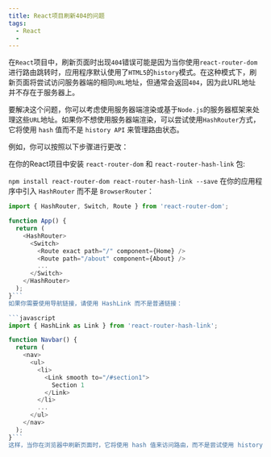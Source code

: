 ```yaml
---
title: React项目刷新404的问题
tags:
  - React
  - 
---
```

在`React`项目中，刷新页面时出现`404`错误可能是因为当你使用`react-router-dom`进行路由跳转时，应用程序默认使用了`HTML5`的`history`模式。在这种模式下，刷新页面将尝试访问服务器端的相同`URL`地址，但通常会返回`404`，因为此URL地址并不存在于服务器上。

要解决这个问题，你可以考虑使用服务器端渲染或基于`Node.js`的服务器框架来处理这些`URL`地址。如果你不想使用服务器端渲染，可以尝试使用`HashRouter`方式，它将使用 `hash` 值而不是 `history API` 来管理路由状态。

例如，你可以按照以下步骤进行更改：

在你的React项目中安装 `react-router-dom` 和 `react-router-hash-link` 包:

`npm install react-router-dom react-router-hash-link --save`
在你的应用程序中引入 `HashRouter` 而不是 `BrowserRouter`：

```javascript
import { HashRouter, Switch, Route } from 'react-router-dom';

function App() {
  return (
    <HashRouter>
      <Switch>
        <Route exact path="/" component={Home} />
        <Route path="/about" component={About} />
        ...
      </Switch>
    </HashRouter>
  );
}```
如果你需要使用导航链接，请使用 HashLink 而不是普通链接：

```javascript
import { HashLink as Link } from 'react-router-hash-link';

function Navbar() {
  return (
    <nav>
      <ul>
        <li>
          <Link smooth to="/#section1">
            Section 1
          </Link>
        </li>
        ...
      </ul>
    </nav>
  );
}```
这样，当你在浏览器中刷新页面时，它将使用 hash 值来访问路由，而不是尝试使用 history API 来访问URL地址并更新应用程序状态。